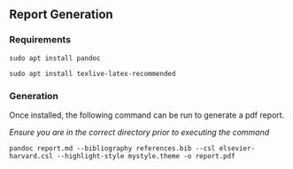 ## Report Generation
### Requirements
```
sudo apt install pandoc

sudo apt install texlive-latex-recommended
```

### Generation
Once installed, the following command can be run to generate a pdf report.

*Ensure you are in the correct directory prior to executing the command*

```
pandoc report.md --bibliography references.bib --csl elsevier-harvard.csl --highlight-style mystyle.theme -o report.pdf
```